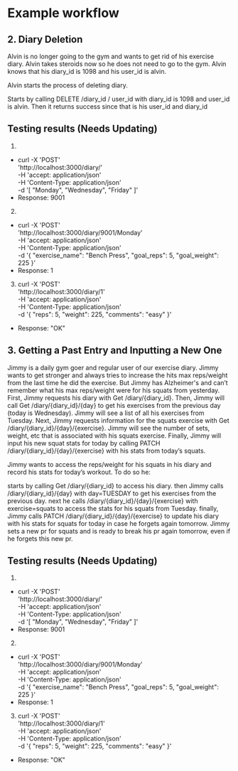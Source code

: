 # Example workflow
## 2. Diary Deletion
Alvin is no longer going to the gym and wants to get rid of his exercise diary. Alvin takes steroids now so he does not need to go to the gym. Alvin knows that his diary_id is 1098 and his user_id is alvin.

Alvin starts the process of deleting diary.

Starts by calling DELETE /diary_id / user_id with diary_id is 1098 and user_id is alvin.
Then it returns success since that is his user_id and diary_id

## Testing results (Needs Updating)

1. 
* curl -X 'POST' \
  'http://localhost:3000/diary/' \
  -H 'accept: application/json' \
  -H 'Content-Type: application/json' \
  -d '[
  "Monday", "Wednesday", "Friday"
]'
* Response: 9001

2. 
* curl -X 'POST' \
  'http://localhost:3000/diary/9001/Monday' \
  -H 'accept: application/json' \
  -H 'Content-Type: application/json' \
  -d '{
  "exercise_name": "Bench Press",
  "goal_reps": 5,
  "goal_weight": 225
}'
* Response: 1

3. curl -X 'POST' \
  'http://localhost:3000/diary/1' \
  -H 'accept: application/json' \
  -H 'Content-Type: application/json' \
  -d '{
  "reps": 5,
  "weight": 225,
  "comments": "easy"
}'
* Response: "OK"


## 3. Getting a Past Entry and Inputting a New One
Jimmy is a daily gym goer and regular user of our exercise diary. Jimmy wants to get stronger and always tries to increase the hits max reps/weight from the last time he did the exercise. But Jimmy has Alzheimer's and can’t remember what his max reps/weight were for his squats from yesterday. First, Jimmy requests his diary with Get /diary/{diary_id}. Then, Jimmy will call Get /diary/{diary_id}/{day} to get his exercises from the previous day (today is Wednesday). Jimmy will see a list of all his exercises from Tuesday. Next, Jimmy requests information for the squats exercise with Get /diary/{diary_id}/{day}/{exercise}. Jimmy will see the number of sets, weight, etc that is associated with his squats exercise. Finally, Jimmy will input his new squat stats for today by calling PATCH /diary/{diary_id}/{day}/{exercise} with his stats from today’s squats.

Jimmy wants to access the reps/weight for his squats in his diary and record his stats for today’s workout. To do so he:

starts by calling Get /diary/{diary_id} to access his diary.
then Jimmy calls /diary/{diary_id}/{day} with day=TUESDAY to get his exercises from the previous day.
next he calls /diary/{diary_id}/{day}/{exercise} with exercise=squats to access the stats for his squats from Tuesday.
finally, Jimmy calls PATCH /diary/{diary_id}/{day}/{exercise} to update his diary with his stats for squats for today in case he forgets again tomorrow.
Jimmy sets a new pr for squats and is ready to break his pr again tomorrow, even if he forgets this new pr.

## Testing results (Needs Updating)

1. 
* curl -X 'POST' \
  'http://localhost:3000/diary/' \
  -H 'accept: application/json' \
  -H 'Content-Type: application/json' \
  -d '[
  "Monday", "Wednesday", "Friday"
]'
* Response: 9001

2. 
* curl -X 'POST' \
  'http://localhost:3000/diary/9001/Monday' \
  -H 'accept: application/json' \
  -H 'Content-Type: application/json' \
  -d '{
  "exercise_name": "Bench Press",
  "goal_reps": 5,
  "goal_weight": 225
}'
* Response: 1

3. curl -X 'POST' \
  'http://localhost:3000/diary/1' \
  -H 'accept: application/json' \
  -H 'Content-Type: application/json' \
  -d '{
  "reps": 5,
  "weight": 225,
  "comments": "easy"
}'
* Response: "OK"
  
